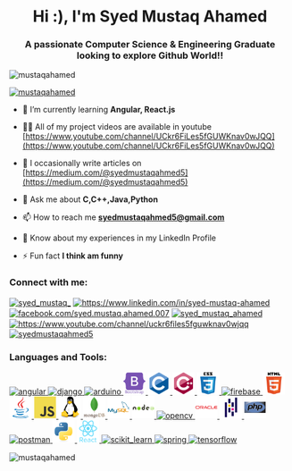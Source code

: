 <h1 align="center">Hi :), I'm Syed Mustaq Ahamed</h1>
<h3 align="center">A passionate Computer Science & Engineering Graduate looking to explore Github World!!</h3>

<p align="left"> <img src="https://komarev.com/ghpvc/?username=mustaqahamed&label=Profile%20views&color=0e75b6&style=flat" alt="mustaqahamed" /> </p>

<p align="left"> <a href="https://github.com/ryo-ma/github-profile-trophy"><img src="https://github-profile-trophy.vercel.app/?username=mustaqahamed" alt="mustaqahamed" /></a> </p>

- 🌱 I’m currently learning **Angular, React.js**

- 👨‍💻 All of my project videos are available in youtube [https://www.youtube.com/channel/UCkr6FiLes5fGUWKnav0wJQQ](https://www.youtube.com/channel/UCkr6FiLes5fGUWKnav0wJQQ)

- 📝 I occasionally write articles on [https://medium.com/@syedmustaqahmed5](https://medium.com/@syedmustaqahmed5)

- 💬 Ask me about **C,C++,Java,Python**

- 📫 How to reach me **syedmustaqahmed5@gmail.com**

- 📄 Know about my experiences in my LinkedIn Profile

- ⚡ Fun fact **I think am funny**

<h3 align="left">Connect with me:</h3>
<p align="left">
<a href="https://twitter.com/syed_mustaq_" target="blank"><img align="center" src="https://raw.githubusercontent.com/rahuldkjain/github-profile-readme-generator/master/src/images/icons/Social/twitter.svg" alt="syed_mustaq_" height="30" width="40" /></a>
<a href="https://linkedin.com/in/https://www.linkedin.com/in/syed-mustaq-ahamed" target="blank"><img align="center" src="https://raw.githubusercontent.com/rahuldkjain/github-profile-readme-generator/master/src/images/icons/Social/linked-in-alt.svg" alt="https://www.linkedin.com/in/syed-mustaq-ahamed" height="30" width="40" /></a>
<a href="https://fb.com/facebook.com/syed.mustaq.ahamed.007" target="blank"><img align="center" src="https://raw.githubusercontent.com/rahuldkjain/github-profile-readme-generator/master/src/images/icons/Social/facebook.svg" alt="facebook.com/syed.mustaq.ahamed.007" height="30" width="40" /></a>
<a href="https://instagram.com/syed_mustaq_ahamed" target="blank"><img align="center" src="https://raw.githubusercontent.com/rahuldkjain/github-profile-readme-generator/master/src/images/icons/Social/instagram.svg" alt="syed_mustaq_ahamed" height="30" width="40" /></a>
<a href="https://www.youtube.com/c/https://www.youtube.com/channel/uckr6files5fguwknav0wjqq" target="blank"><img align="center" src="https://raw.githubusercontent.com/rahuldkjain/github-profile-readme-generator/master/src/images/icons/Social/youtube.svg" alt="https://www.youtube.com/channel/uckr6files5fguwknav0wjqq" height="30" width="40" /></a>
<a href="https://www.hackerrank.com/syedmustaqahmed5" target="blank"><img align="center" src="https://raw.githubusercontent.com/rahuldkjain/github-profile-readme-generator/master/src/images/icons/Social/hackerrank.svg" alt="syedmustaqahmed5" height="30" width="40" /></a>
</p>

<h3 align="left">Languages and Tools:</h3>
<p align="left"> <a href="https://angular.io" target="_blank" rel="noreferrer"> <img src="https://angular.io/assets/images/logos/angular/angular.svg" alt="angular" width="50" height="50"/> </a> <a href="https:https://www.djangoproject.com/" target="_blank" rel="noreferrer"> <img src="https://www.google.com/imgres?imgurl=https%3A%2F%2Faws1.discourse-cdn.com%2Fauth0%2Foriginal%2F3X%2Fd%2F8%2Fd8e87cc1ffe6637a6b8b076e976fa408f8b2d52e.png&imgrefurl=https%3A%2F%2Fauth0.com%2Fblog%2Fintroduction-to-django-3-building-authenticating-and-deploying-part-2%2F&tbnid=rKBg7GDsJY2ILM&vet=12ahUKEwjDyt7UoMX3AhXhxqACHXTKCZQQMygHegUIARDkAQ..i&docid=n5VAzeoubt5aqM&w=588&h=528&q=django&ved=2ahUKEwjDyt7UoMX3AhXhxqACHXTKCZQQMygHegUIARDkAQ" alt="django" width="40" height="40"/> </a><a href="https://www.arduino.cc/" target="_blank" rel="noreferrer"> <img src="https://cdn.worldvectorlogo.com/logos/arduino-1.svg" alt="arduino" width="40" height="40"/> </a> <a href="https://getbootstrap.com" target="_blank" rel="noreferrer"> <img src="https://raw.githubusercontent.com/devicons/devicon/master/icons/bootstrap/bootstrap-plain-wordmark.svg" alt="bootstrap" width="40" height="40"/> </a> <a href="https://www.cprogramming.com/" target="_blank" rel="noreferrer"> <img src="https://raw.githubusercontent.com/devicons/devicon/master/icons/c/c-original.svg" alt="c" width="40" height="40"/> </a> <a href="https://www.w3schools.com/cpp/" target="_blank" rel="noreferrer"> <img src="https://raw.githubusercontent.com/devicons/devicon/master/icons/cplusplus/cplusplus-original.svg" alt="cplusplus" width="40" height="40"/> </a> <a href="https://www.w3schools.com/css/" target="_blank" rel="noreferrer"> <img src="https://raw.githubusercontent.com/devicons/devicon/master/icons/css3/css3-original-wordmark.svg" alt="css3" width="40" height="40"/> </a> <a href="https://firebase.google.com/" target="_blank" rel="noreferrer"> <img src="https://www.vectorlogo.zone/logos/firebase/firebase-icon.svg" alt="firebase" width="40" height="40"/> </a> <a href="https://www.w3.org/html/" target="_blank" rel="noreferrer"> <img src="https://raw.githubusercontent.com/devicons/devicon/master/icons/html5/html5-original-wordmark.svg" alt="html5" width="40" height="40"/> </a> <a href="https://www.java.com" target="_blank" rel="noreferrer"> <img src="https://raw.githubusercontent.com/devicons/devicon/master/icons/java/java-original.svg" alt="java" width="40" height="40"/> </a> <a href="https://developer.mozilla.org/en-US/docs/Web/JavaScript" target="_blank" rel="noreferrer"> <img src="https://raw.githubusercontent.com/devicons/devicon/master/icons/javascript/javascript-original.svg" alt="javascript" width="40" height="40"/> </a> <a href="https://www.linux.org/" target="_blank" rel="noreferrer"> <img src="https://raw.githubusercontent.com/devicons/devicon/master/icons/linux/linux-original.svg" alt="linux" width="40" height="40"/> </a> <a href="https://www.mongodb.com/" target="_blank" rel="noreferrer"> <img src="https://raw.githubusercontent.com/devicons/devicon/master/icons/mongodb/mongodb-original-wordmark.svg" alt="mongodb" width="40" height="40"/> </a> <a href="https://www.mysql.com/" target="_blank" rel="noreferrer"> <img src="https://raw.githubusercontent.com/devicons/devicon/master/icons/mysql/mysql-original-wordmark.svg" alt="mysql" width="40" height="40"/> </a> <a href="https://nodejs.org" target="_blank" rel="noreferrer"> <img src="https://raw.githubusercontent.com/devicons/devicon/master/icons/nodejs/nodejs-original-wordmark.svg" alt="nodejs" width="40" height="40"/> </a> <a href="https://opencv.org/" target="_blank" rel="noreferrer"> <img src="https://www.vectorlogo.zone/logos/opencv/opencv-icon.svg" alt="opencv" width="40" height="40"/> </a> <a href="https://www.oracle.com/" target="_blank" rel="noreferrer"> <img src="https://raw.githubusercontent.com/devicons/devicon/master/icons/oracle/oracle-original.svg" alt="oracle" width="40" height="40"/> </a> <a href="https://pandas.pydata.org/" target="_blank" rel="noreferrer"> <img src="https://raw.githubusercontent.com/devicons/devicon/2ae2a900d2f041da66e950e4d48052658d850630/icons/pandas/pandas-original.svg" alt="pandas" width="40" height="40"/> </a> <a href="https://www.php.net" target="_blank" rel="noreferrer"> <img src="https://raw.githubusercontent.com/devicons/devicon/master/icons/php/php-original.svg" alt="php" width="40" height="40"/> </a> <a href="https://postman.com" target="_blank" rel="noreferrer"> <img src="https://www.vectorlogo.zone/logos/getpostman/getpostman-icon.svg" alt="postman" width="40" height="40"/> </a> <a href="https://www.python.org" target="_blank" rel="noreferrer"> <img src="https://raw.githubusercontent.com/devicons/devicon/master/icons/python/python-original.svg" alt="python" width="40" height="40"/> </a> <a href="https://reactjs.org/" target="_blank" rel="noreferrer"> <img src="https://raw.githubusercontent.com/devicons/devicon/master/icons/react/react-original-wordmark.svg" alt="react" width="40" height="40"/> </a> <a href="https://scikit-learn.org/" target="_blank" rel="noreferrer"> <img src="https://upload.wikimedia.org/wikipedia/commons/0/05/Scikit_learn_logo_small.svg" alt="scikit_learn" width="40" height="40"/> </a> <a href="https://spring.io/" target="_blank" rel="noreferrer"> <img src="https://www.vectorlogo.zone/logos/springio/springio-icon.svg" alt="spring" width="40" height="40"/> </a> <a href="https://www.tensorflow.org" target="_blank" rel="noreferrer"> <img src="https://www.vectorlogo.zone/logos/tensorflow/tensorflow-icon.svg" alt="tensorflow" width="40" height="40"/> </a> </p>

<p><img align="center" src="https://github-readme-stats.vercel.app/api/top-langs?username=mustaqahamed&show_icons=true&locale=en&layout=compact" alt="mustaqahamed" /></p>

